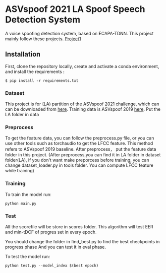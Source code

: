 # ASVspoof 2021 LA Spoof Speech Detection System 

A voice spoofing detection system, based on ECAPA-TDNN. This project mainly follow these projects. [Project1](https://github.com/pabdzadeh/voice-spoof-detection-system)

## Installation

First, clone the repository locally, create and activate a conda environment, and install the requirements :
```
$ pip install -r requirements.txt
```

### Dataset
This project is for (LA) partition of the ASVspoof 2021 challenge, which can can be downloaded from [here](https://www.asvspoof.org/https://datashare.is.ed.ac.uk/handle/10283/3336). Training data is ASVspoof 2019 [here](https://datashare.is.ed.ac.uk/handle/10283/3336). Put the LA folder in data

### Preprocess
To get the feature data, you can follow the preprocess.py file, or you can use other tools such as torchaudio to get the LFCC feature. This method refers to ASVspoof 2019 baseline. After preprocess， put the feature data folder in this project. (After preprocess,you can find it in LA folder in dataset folder(LA), if you don't want make preporcess before training, you can change dataset_loader.py in tools folder. You can compute LFCC feature while training)

### Training
To train the model run:
```
python main.py
```

### Test
All the scorefile will be store in scores folder. This algorithm will test EER and min-tDCF of progres set in every epoch.

You should change the folder in find_best.py to find the best checkpoints in progress phase And you can test it in eval phase.

To test the model run:
```
python test.py --model_index $(best epoch)
```

